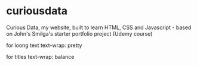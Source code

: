 # curiousdata
Curious Data, my website, built to learn HTML, CSS and Javascript - based on John's Smilga's starter portfolio project (Udemy course)

for loong text
text-wrap: pretty

for titles 
text-wrap: balance

